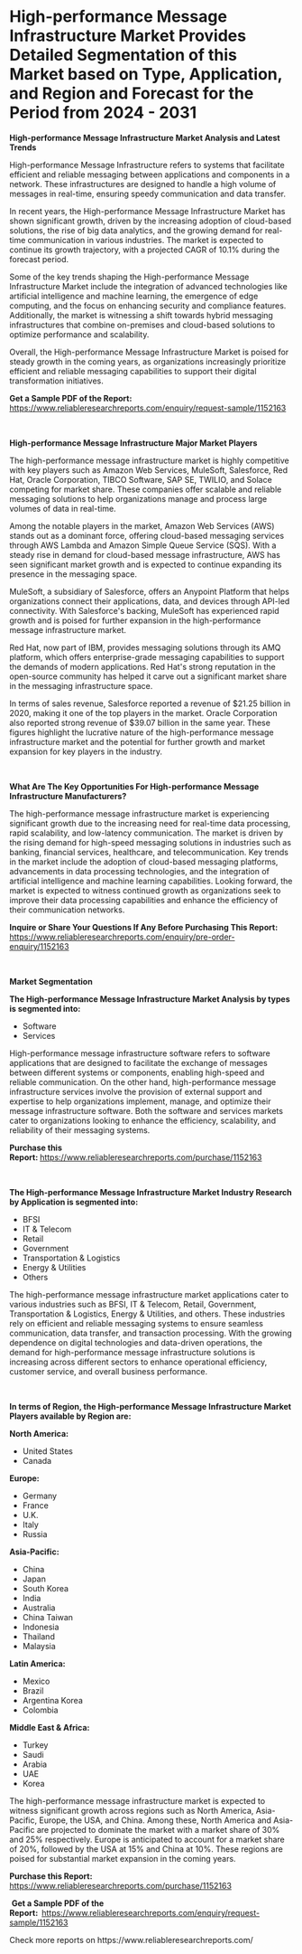 <p><h1>High-performance Message Infrastructure Market Provides Detailed Segmentation of this Market based on Type, Application, and Region and Forecast for the Period from 2024 - 2031</h1></p><p><strong>High-performance Message Infrastructure Market Analysis and Latest Trends</strong></p>
<p><p>High-performance Message Infrastructure refers to systems that facilitate efficient and reliable messaging between applications and components in a network. These infrastructures are designed to handle a high volume of messages in real-time, ensuring speedy communication and data transfer.</p><p>In recent years, the High-performance Message Infrastructure Market has shown significant growth, driven by the increasing adoption of cloud-based solutions, the rise of big data analytics, and the growing demand for real-time communication in various industries. The market is expected to continue its growth trajectory, with a projected CAGR of 10.1% during the forecast period.</p><p>Some of the key trends shaping the High-performance Message Infrastructure Market include the integration of advanced technologies like artificial intelligence and machine learning, the emergence of edge computing, and the focus on enhancing security and compliance features. Additionally, the market is witnessing a shift towards hybrid messaging infrastructures that combine on-premises and cloud-based solutions to optimize performance and scalability.</p><p>Overall, the High-performance Message Infrastructure Market is poised for steady growth in the coming years, as organizations increasingly prioritize efficient and reliable messaging capabilities to support their digital transformation initiatives.</p></p>
<p><strong>Get a Sample PDF of the Report:&nbsp;</strong> <a href="https://www.reliableresearchreports.com/enquiry/request-sample/1152163">https://www.reliableresearchreports.com/enquiry/request-sample/1152163</a></p>
<p>&nbsp;</p>
<p><strong>High-performance Message Infrastructure Major Market Players</strong></p>
<p><p>The high-performance message infrastructure market is highly competitive with key players such as Amazon Web Services, MuleSoft, Salesforce, Red Hat, Oracle Corporation, TIBCO Software, SAP SE, TWILIO, and Solace competing for market share. These companies offer scalable and reliable messaging solutions to help organizations manage and process large volumes of data in real-time.</p><p>Among the notable players in the market, Amazon Web Services (AWS) stands out as a dominant force, offering cloud-based messaging services through AWS Lambda and Amazon Simple Queue Service (SQS). With a steady rise in demand for cloud-based message infrastructure, AWS has seen significant market growth and is expected to continue expanding its presence in the messaging space.</p><p>MuleSoft, a subsidiary of Salesforce, offers an Anypoint Platform that helps organizations connect their applications, data, and devices through API-led connectivity. With Salesforce's backing, MuleSoft has experienced rapid growth and is poised for further expansion in the high-performance message infrastructure market.</p><p>Red Hat, now part of IBM, provides messaging solutions through its AMQ platform, which offers enterprise-grade messaging capabilities to support the demands of modern applications. Red Hat's strong reputation in the open-source community has helped it carve out a significant market share in the messaging infrastructure space.</p><p>In terms of sales revenue, Salesforce reported a revenue of $21.25 billion in 2020, making it one of the top players in the market. Oracle Corporation also reported strong revenue of $39.07 billion in the same year. These figures highlight the lucrative nature of the high-performance message infrastructure market and the potential for further growth and market expansion for key players in the industry.</p></p>
<p>&nbsp;</p>
<p><strong>What Are The Key Opportunities For High-performance Message Infrastructure Manufacturers?</strong></p>
<p><p>The high-performance message infrastructure market is experiencing significant growth due to the increasing need for real-time data processing, rapid scalability, and low-latency communication. The market is driven by the rising demand for high-speed messaging solutions in industries such as banking, financial services, healthcare, and telecommunication. Key trends in the market include the adoption of cloud-based messaging platforms, advancements in data processing technologies, and the integration of artificial intelligence and machine learning capabilities. Looking forward, the market is expected to witness continued growth as organizations seek to improve their data processing capabilities and enhance the efficiency of their communication networks.</p></p>
<p><strong>Inquire or Share Your Questions If Any Before Purchasing This Report:</strong> <a href="https://www.reliableresearchreports.com/enquiry/pre-order-enquiry/1152163">https://www.reliableresearchreports.com/enquiry/pre-order-enquiry/1152163</a></p>
<p>&nbsp;</p>
<p><strong>Market Segmentation</strong></p>
<p><strong>The High-performance Message Infrastructure Market Analysis by types is segmented into:</strong></p>
<p><ul><li>Software</li><li>Services</li></ul></p>
<p><p>High-performance message infrastructure software refers to software applications that are designed to facilitate the exchange of messages between different systems or components, enabling high-speed and reliable communication. On the other hand, high-performance message infrastructure services involve the provision of external support and expertise to help organizations implement, manage, and optimize their message infrastructure software. Both the software and services markets cater to organizations looking to enhance the efficiency, scalability, and reliability of their messaging systems.</p></p>
<p><strong>Purchase this Report:&nbsp;</strong><a href="https://www.reliableresearchreports.com/purchase/1152163">https://www.reliableresearchreports.com/purchase/1152163</a></p>
<p>&nbsp;</p>
<p><strong>The High-performance Message Infrastructure Market Industry Research by Application is segmented into:</strong></p>
<p><ul><li>BFSI</li><li>IT & Telecom</li><li>Retail</li><li>Government</li><li>Transportation & Logistics</li><li>Energy & Utilities</li><li>Others</li></ul></p>
<p><p>The high-performance message infrastructure market applications cater to various industries such as BFSI, IT & Telecom, Retail, Government, Transportation & Logistics, Energy & Utilities, and others. These industries rely on efficient and reliable messaging systems to ensure seamless communication, data transfer, and transaction processing. With the growing dependence on digital technologies and data-driven operations, the demand for high-performance message infrastructure solutions is increasing across different sectors to enhance operational efficiency, customer service, and overall business performance.</p></p>
<p>&nbsp;</p>
<p><strong>In terms of Region, the High-performance Message Infrastructure Market Players available by Region are:</strong></p>
<p>
    <p> <strong> North America: </strong>
        <ul>
            <li>United States</li>
            <li>Canada</li>
        </ul>
        </p> 
    <p> <strong> Europe: </strong>
        <ul>
            <li>Germany</li>
            <li>France</li>
            <li>U.K.</li>
            <li>Italy</li>
            <li>Russia</li>
        </ul>
        </p> 
    <p> <strong> Asia-Pacific: </strong>
        <ul>
            <li>China</li>
            <li>Japan</li>
            <li>South Korea</li>
            <li>India</li>
            <li>Australia</li>
            <li>China Taiwan</li>
            <li>Indonesia</li>
            <li>Thailand</li>
            <li>Malaysia</li>
        </ul>
        </p> 
    <p> <strong> Latin America: </strong>
        <ul>
            <li>Mexico</li>
            <li>Brazil</li>
            <li>Argentina Korea</li>
            <li>Colombia</li>
        </ul>
        </p> 
    <p> <strong> Middle East & Africa: </strong>
        <ul>
            <li>Turkey</li>
            <li>Saudi</li>
            <li>Arabia</li>
            <li>UAE</li>
            <li>Korea</li>
        </ul>
    </p>
    </p>
<p><p>The high-performance message infrastructure market is expected to witness significant growth across regions such as North America, Asia-Pacific, Europe, the USA, and China. Among these, North America and Asia-Pacific are projected to dominate the market with a market share of 30% and 25% respectively. Europe is anticipated to account for a market share of 20%, followed by the USA at 15% and China at 10%. These regions are poised for substantial market expansion in the coming years.</p></p>
<p><strong>Purchase this Report: </strong><a href="https://www.reliableresearchreports.com/purchase/1152163">https://www.reliableresearchreports.com/purchase/1152163</a></p>
<p>&nbsp;<strong>Get a Sample PDF of the Report:&nbsp;&nbsp;</strong><a href="https://www.reliableresearchreports.com/enquiry/request-sample/1152163">https://www.reliableresearchreports.com/enquiry/request-sample/1152163</a></p>
<p><strong></strong></p>
<p>Check more reports on https://www.reliableresearchreports.com/</p>